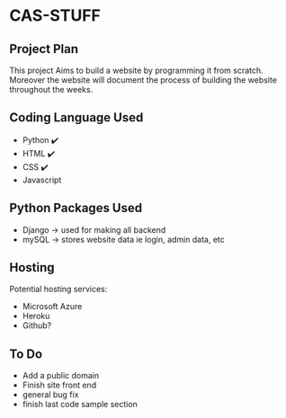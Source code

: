 # CAS-STUFF
## Project Plan 
This project Aims to build a website by programming it from scratch. Moreover the website will document the process of building the website throughout the weeks.

## Coding Language Used
- Python ✔️
- HTML   ✔️
- CSS     ✔️
- Javascript


## Python Packages Used
- Django -> used for making all backend
- mySQL -> stores website data ie login, admin data, etc

## Hosting
Potential hosting services:
- Microsoft Azure
- Heroku
- Github?


## To Do
- Add a public domain
- Finish site front end
- general bug fix
- finish last code sample section
